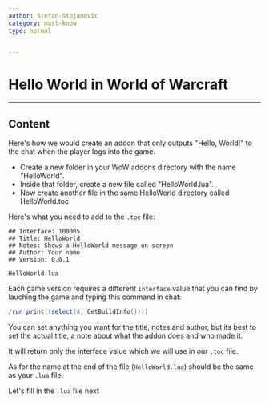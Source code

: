 ```yaml
---
author: Stefan-Stojanovic
category: must-know
type: normal


---
```


# Hello World in World of Warcraft

---
## Content

Here's how we would create an addon that only outputs "Hello, World!" to the chat when the player logs into the game.

- Create a new folder in your WoW addons directory with the name "HelloWorld".
- Inside that folder, create a new file called "HelloWorld.lua".
- Now create another file in the same HelloWorld directory called HelloWorld.toc

Here's what you need to add to the `.toc` file:
```plain-text
## Interface: 100005
## Title: HelloWorld
## Notes: Shows a HelloWorld message on screen
## Author: Your name
## Version: 0.0.1

HelloWorld.lua
```

Each game version requires a different `interface` value that you can find by lauching the game and typing this command in chat:
```lua
/run print((select(4, GetBuildInfo())))
```

You can set anything you want for the title, notes and author, but its best to set the actual title, a note about what the addon does and who made it.

It will return only the interface value which we will use in our `.toc` file.

As for the name at the end of the file (`HelloWorld.lua`) should be the same as your `.lua` file.

Let's fill in the `.lua` file next